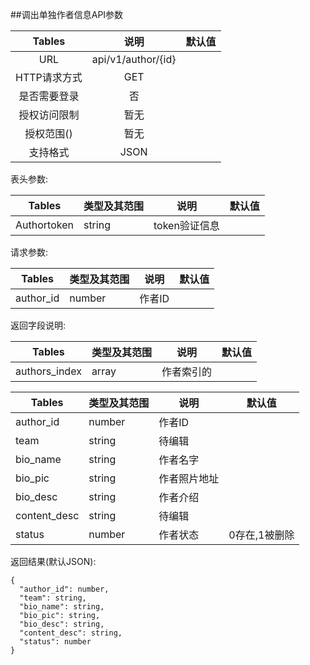 ##调出单独作者信息API参数

| Tables |  说明 |  默认值|
| :-------------:| :-----:|:-----:|
| URL | api/v1/author/{id}||
| HTTP请求方式 | GET |  |
| 是否需要登录 | 否 |  |
| 授权访问限制 | 暂无 |  |
| 授权范围() | 暂无 | |
| 支持格式 | JSON | |


表头参数:

| Tables | 类型及其范围 | 说明 |  默认值|
| -------------|-------------| -----|-----|
| Authortoken | string | token验证信息 ||

请求参数:

| Tables | 类型及其范围 | 说明 |  默认值|
| ------------- |-------------| -----|-----|
|author_id|number|作者ID||

返回字段说明:

| Tables | 类型及其范围 | 说明 |  默认值|
| ------------- |-------------|-----|-----|
| authors_index |    array    |   作者索引的  ||


| Tables | 类型及其范围 | 说明 |  默认值|
| ------------- |-------------|-----|-----|
|author_id|number|作者ID||
| team | string | 待编辑 ||
| bio_name | string | 作者名字 ||
| bio_pic | string | 作者照片地址 ||
| bio_desc | string | 作者介绍 ||
|content_desc | string | 待编辑||
|status|number|作者状态|0存在,1被删除|
返回结果(默认JSON):
```
{
  "author_id": number,
  "team": string,
  "bio_name": string,
  "bio_pic": string,
  "bio_desc": string,
  "content_desc": string,
  "status": number
}
```

